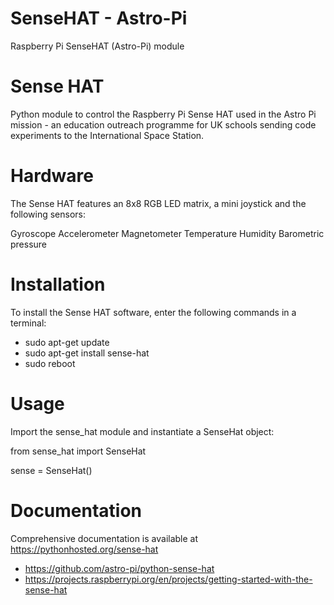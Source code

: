 # SenseHAT - Astro-Pi
Raspberry Pi SenseHAT (Astro-Pi) module
# Sense HAT
Python module to control the Raspberry Pi Sense HAT used in the Astro Pi mission - an education outreach programme for UK schools sending code experiments to the International Space Station.

# Hardware
The Sense HAT features an 8x8 RGB LED matrix, a mini joystick and the following sensors:

Gyroscope
Accelerometer
Magnetometer
Temperature
Humidity
Barometric pressure

# Installation
To install the Sense HAT software, enter the following commands in a terminal:

* sudo apt-get update
* sudo apt-get install sense-hat
* sudo reboot

# Usage
Import the sense_hat module and instantiate a SenseHat object:

from sense_hat import SenseHat

sense = SenseHat()

# Documentation
Comprehensive documentation is available at https://pythonhosted.org/sense-hat
* https://github.com/astro-pi/python-sense-hat
* https://projects.raspberrypi.org/en/projects/getting-started-with-the-sense-hat

